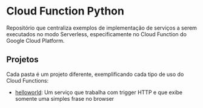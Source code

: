 # Cloud Function Python

Repositório que centraliza exemplos de implementação de serviços a serem executados no modo Serverless, especificamente no Cloud Function do Google Cloud Platform.

## Projetos

Cada pasta é um projeto diferente, exemplificando cada tipo de uso do Cloud Functions:

- [helloworld](./helloworld/README.md): Um serviço que trabalha com trigger HTTP e que exibe somente uma simples frase no browser

